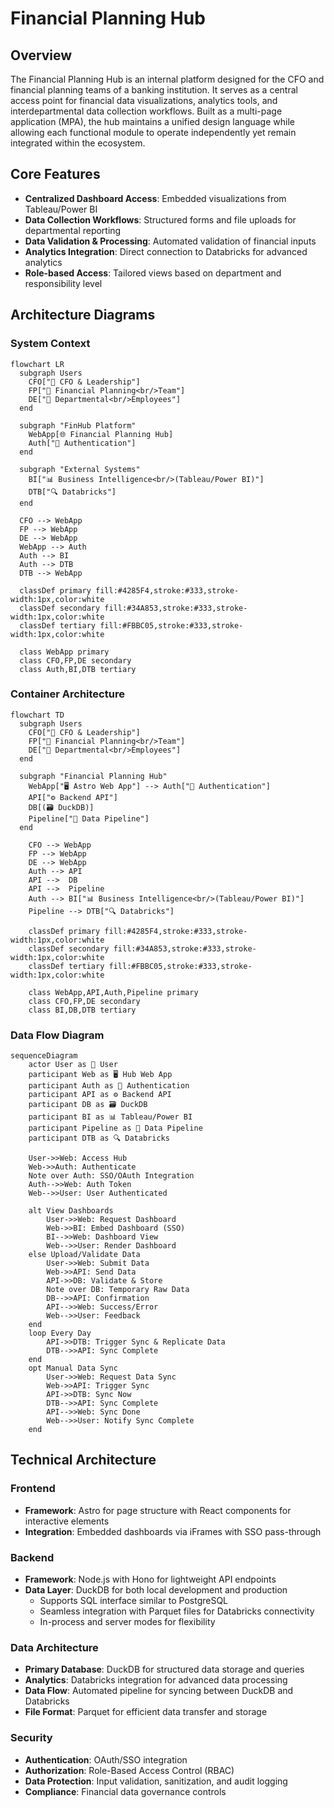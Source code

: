 # Financial Planning Hub

## Overview

The Financial Planning Hub is an internal platform designed for the CFO and
financial planning teams of a banking institution. It serves as a central access
point for financial data visualizations, analytics tools, and interdepartmental
data collection workflows. Built as a multi-page application (MPA), the hub
maintains a unified design language while allowing each functional module to
operate independently yet remain integrated within the ecosystem.

## Core Features

- **Centralized Dashboard Access**: Embedded visualizations from Tableau/Power
  BI
- **Data Collection Workflows**: Structured forms and file uploads for
  departmental reporting
- **Data Validation & Processing**: Automated validation of financial inputs
- **Analytics Integration**: Direct connection to Databricks for advanced
  analytics
- **Role-based Access**: Tailored views based on department and responsibility
  level

## Architecture Diagrams

### System Context

```mermaid
flowchart LR
  subgraph Users
    CFO["👑 CFO & Leadership"]
    FP["👤 Financial Planning<br/>Team"]
    DE["👤 Departmental<br/>Employees"]
  end

  subgraph "FinHub Platform"
    WebApp[🌐 Financial Planning Hub]
    Auth["🔐 Authentication"]
  end

  subgraph "External Systems"
    BI["📊 Business Intelligence<br/>(Tableau/Power BI)"]
    DTB["🔍 Databricks"]
  end

  CFO --> WebApp
  FP --> WebApp
  DE --> WebApp
  WebApp --> Auth
  Auth --> BI
  Auth --> DTB
  DTB --> WebApp
    
  classDef primary fill:#4285F4,stroke:#333,stroke-width:1px,color:white
  classDef secondary fill:#34A853,stroke:#333,stroke-width:1px,color:white
  classDef tertiary fill:#FBBC05,stroke:#333,stroke-width:1px,color:white
    
  class WebApp primary
  class CFO,FP,DE secondary
  class Auth,BI,DTB tertiary
```

### Container Architecture

```mermaid
flowchart TD
  subgraph Users
    CFO["👑 CFO & Leadership"]
    FP["👤 Financial Planning<br/>Team"]
    DE["👤 Departmental<br/>Employees"]
  end
    
  subgraph "Financial Planning Hub"
    WebApp["🖥️ Astro Web App"] --> Auth["🔐 Authentication"]
    API["⚙️ Backend API"]
    DB[(🗃️ DuckDB)]
    Pipeline["🔄 Data Pipeline"]
  end
    
    CFO --> WebApp
    FP --> WebApp
    DE --> WebApp
    Auth --> API
    API -->  DB
    API -->  Pipeline
    Auth --> BI["📊 Business Intelligence<br/>(Tableau/Power BI)"]
    Pipeline --> DTB["🔍 Databricks"]
    
    classDef primary fill:#4285F4,stroke:#333,stroke-width:1px,color:white
    classDef secondary fill:#34A853,stroke:#333,stroke-width:1px,color:white
    classDef tertiary fill:#FBBC05,stroke:#333,stroke-width:1px,color:white
    
    class WebApp,API,Auth,Pipeline primary
    class CFO,FP,DE secondary
    class BI,DB,DTB tertiary
```

### Data Flow Diagram

```mermaid
sequenceDiagram
    actor User as 👤 User
    participant Web as 🖥️ Hub Web App
    participant Auth as 🔐 Authentication
    participant API as ⚙️ Backend API
    participant DB as 🗃️ DuckDB
    participant BI as 📊 Tableau/Power BI
    participant Pipeline as 🔄 Data Pipeline
    participant DTB as 🔍 Databricks

    User->>Web: Access Hub
    Web->>Auth: Authenticate
    Note over Auth: SSO/OAuth Integration
    Auth-->>Web: Auth Token
    Web-->>User: User Authenticated

    alt View Dashboards
        User->>Web: Request Dashboard
        Web->>BI: Embed Dashboard (SSO)
        BI-->>Web: Dashboard View
        Web-->>User: Render Dashboard
    else Upload/Validate Data
        User->>Web: Submit Data
        Web->>API: Send Data
        API->>DB: Validate & Store
        Note over DB: Temporary Raw Data
        DB-->>API: Confirmation
        API-->>Web: Success/Error
        Web-->>User: Feedback
    end
    loop Every Day
        API->>DTB: Trigger Sync & Replicate Data
        DTB-->>API: Sync Complete
    end
    opt Manual Data Sync
        User->>Web: Request Data Sync
        Web->>API: Trigger Sync
        API->>DTB: Sync Now
        DTB-->>API: Sync Complete
        API-->>Web: Sync Done
        Web-->>User: Notify Sync Complete
    end
```

## Technical Architecture

### Frontend

- **Framework**: Astro for page structure with React components for interactive
  elements
- **Integration**: Embedded dashboards via iFrames with SSO pass-through

### Backend

- **Framework**: Node.js with Hono for lightweight API endpoints
- **Data Layer**: DuckDB for both local development and production
  - Supports SQL interface similar to PostgreSQL
  - Seamless integration with Parquet files for Databricks connectivity
  - In-process and server modes for flexibility

### Data Architecture

- **Primary Database**: DuckDB for structured data storage and queries
- **Analytics**: Databricks integration for advanced data processing
- **Data Flow**: Automated pipeline for syncing between DuckDB and Databricks
- **File Format**: Parquet for efficient data transfer and storage

### Security

- **Authentication**: OAuth/SSO integration
- **Authorization**: Role-Based Access Control (RBAC)
- **Data Protection**: Input validation, sanitization, and audit logging
- **Compliance**: Financial data governance controls
